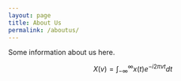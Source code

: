 ```yaml
---
layout: page
title: About Us
permalink: /aboutus/
---
```


Some information about us here.

$$ X(v) = \int_{-\infty}^{\infty} x(t) e^{-i 2 \pi v t}dt  $$